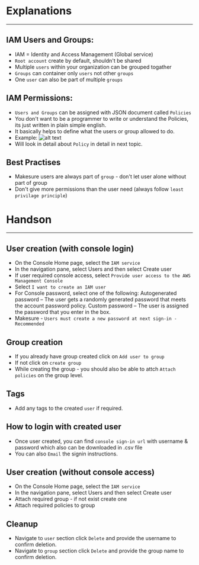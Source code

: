 # Explanations
---------------
## IAM Users and Groups:
* IAM = Identity and Access Management (Global service)
* `Root account` create by default, shouldn't be shared
* Multiple `users` within your organization can be grouped togather
* `Groups` can container only `users` not other `groups`
* One `user` can also be part of multiple `groups`

## IAM Permissions:
* `Users and Groups` can be assigned with JSON document called `Policies`
* You don't want to be a programmer to write or understand the Policies, its just written in plain simple english.
* It basically helps to define what the users or group allowed to do.
* Example: ![alt text](../../content-images/image_10.png)
* Will look in detail about `Policy` in detail in next topic.

## Best Practises
* Makesure users are always part of `group` - don't let user alone without part of group
* Don't give more permissions than the user need (always follow `least privilage principle`) 

# Handson
----------
## User creation (with console login)
* On the Console Home page, select the `IAM service`
* In the navigation pane, select Users and then select Create user
* If user required console access, select `Provide user access to the AWS Management Console`
* Select `I want to create an IAM user`
* For Console password, select one of the following:
  Autogenerated password – The user gets a randomly generated password that meets the account password policy.
  Custom password – The user is assigned the password that you enter in the box.
* Makesure - `Users must create a new password at next sign-in - Recommended`
  
## Group creation
* If you already have group created click on `Add user to group`
* If not click on `create group`
* While creating the group - you should also be able to attch `Attach policies` on the group level.

## Tags
* Add any tags to the created `user` if required.

## How to login with created user
* Once user created, you can find `console sign-in url` with username & password which also can be downloaded in .csv file
* You can also `Email` the signin instructions.

## User creation (without console access)
* On the Console Home page, select the `IAM service`
* In the navigation pane, select Users and then select Create user
* Attach required group - if not exist create one
* Attach required policies to group

## Cleanup
* Navigate to `user` section click `Delete` and provide the username to confirm deletion.
* Navigate to `group` section click `Delete` and provide the group name to confirm deletion.